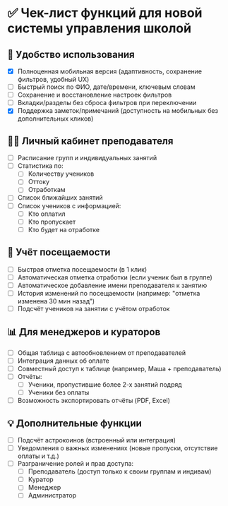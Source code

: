 # ✅ Чек-лист функций для новой системы управления школой

## 📱 Удобство использования

- [x] Полноценная мобильная версия (адаптивность, сохранение фильтров, удобный UX)
- [ ] Быстрый поиск по ФИО, дате/времени, ключевым словам
- [ ] Сохранение и восстановление настроек фильтров
- [ ] Вкладки/разделы без сброса фильтров при переключении
- [x] Поддержка заметок/примечаний (доступность на мобильных без дополнительных кликов)

## 🧑‍🏫 Личный кабинет преподавателя

- [ ] Расписание групп и индивидуальных занятий
- [ ] Статистика по:
  - [ ] Количеству учеников
  - [ ] Оттоку
  - [ ] Отработкам
- [ ] Список ближайших занятий
- [ ] Список учеников с информацией:
  - [ ] Кто оплатил
  - [ ] Кто пропускает
  - [ ] Кто будет на отработке

## 🧾 Учёт посещаемости

- [ ] Быстрая отметка посещаемости (в 1 клик)
- [ ] Автоматическая отметка отработки (если ученик был в группе)
- [ ] Автоматическое добавление имени преподавателя к занятию
- [ ] История изменений по посещаемости (например: "отметка изменена 30 мин назад")
- [ ] Подсчёт учеников на занятии с учётом отработок

## 📊 Для менеджеров и кураторов

- [ ] Общая таблица с автообновлением от преподавателей
- [ ] Интеграция данных об оплате
- [ ] Совместный доступ к таблице (например, Маша + преподаватель)
- [ ] Отчёты:
  - [ ] Ученики, пропустившие более 2-х занятий подряд
  - [ ] Ученики без оплаты
- [ ] Возможность экспортировать отчёты (PDF, Excel)

## 💡 Дополнительные функции

- [ ] Подсчёт астрокоинов (встроенный или интеграция)
- [ ] Уведомления о важных изменениях (новые пропуски, отсутствие оплаты и т.д.)
- [ ] Разграничение ролей и прав доступа:
  - [ ] Преподаватель (доступ только к своим группам и индивам)
  - [ ] Куратор
  - [ ] Менеджер
  - [ ] Администратор
